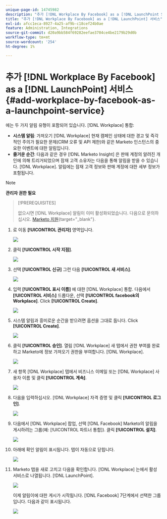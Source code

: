 ```yaml
---
unique-page-id: 14745982
description: "추가 [!DNL Workplace By Facebook] as a [!DNL LaunchPoint Service] - Marketo 문서 - 제품 설명서"
title: "추가 [!DNL Workplace By Facebook] as a [!DNL LaunchPoint] 서비스"
exl-id: afcc1eca-8927-4a25-af9b-c18cef24b0ae
feature: Administration, Integrations
source-git-commit: d20a9bb584f69282eefae3704ce4be2179b29d0b
workflow-type: tm+mt
source-wordcount: '254'
ht-degree: 1%

---
```


# 추가 [!DNL Workplace By Facebook] as a [!DNL LaunchPoint] 서비스 {#add-workplace-by-facebook-as-a-launchpoint-service}

에는 두 가지 알림 유형이 포함되어 있습니다. [!DNL Workplace] 통합:

* **시스템 알림**: 가져오기 [!DNL Workplace] 현재 캠페인 상태에 대한 경고 및 즉각적인 주의가 필요한 문제(CRM 오류 및 API 제한)와 같은 Marketo 인스턴스의 중요한 이벤트에 대한 알림입니다.
* **즐거운 순간**: 다음과 같은 경우 [!DNL Marketo Insight] 은 판매 계정의 알려진 개인에 의해 트리거되었으며 잠재 고객 소유자는 다음을 통해 알림을 받을 수 있습니다. [!DNL Workplace]. 알림에는 잠재 고객 정보와 판매 계정에 대한 세부 정보가 포함됩니다.

>[!NOTE]
>
>**관리자 권한 필요**

>[!PREREQUISITES]
>
>없으시면 [!DNL Workplace] 알림이 이미 활성화되었습니다. 다음으로 문의하십시오. [Marketo 지원](https://nation.marketo.com/t5/Support/ct-p/Support){target="_blank"}.

1. 로 이동 **[!UICONTROL 관리자]** 영역입니다.

   ![](assets/add-workplace-by-facebook-as-a-launchpoint-service-1.png)

1. 클릭 **[!UICONTROL 시작 지점]**.

   ![](assets/add-workplace-by-facebook-as-a-launchpoint-service-2.png)

1. 선택 **[!UICONTROL 신규]** 그런 다음 **[!UICONTROL 새 서비스]**.

   ![](assets/add-workplace-by-facebook-as-a-launchpoint-service-3.png)

1. 입력 **[!UICONTROL 표시 이름]** 에 대한 [!DNL Workplace] 통합. 다음에서 **[!UICONTROL 서비스]** 드롭다운, 선택 **[!UICONTROL facebook의 Workplace]**. Click **[!UICONTROL Create]**.

   ![](assets/add-workplace-by-facebook-as-a-launchpoint-service-4.png)

1. 시스템 알림과 흥미로운 순간을 받으려면 옵션을 그대로 둡니다. Click **[!UICONTROL Create]**.

   ![](assets/add-workplace-by-facebook-as-a-launchpoint-service-5.png)

1. 클릭 **[!UICONTROL 승인]**. 열림 [!DNL Workplace] 새 탭에서 권한 부여를 완료하고 Marketo에 정보 가져오기 권한을 부여합니다. [!DNL Workplace].

   ![](assets/add-workplace-by-facebook-as-a-launchpoint-service-6.png)

1. 새 항목 [!DNL Workplace] 탭에서 비즈니스 이메일 또는 [!DNL Workplace] 사용자 이름 및 클릭 **[!UICONTROL 계속]**.

   ![](assets/add-workplace-by-facebook-as-a-launchpoint-service-7.png)

1. 다음을 입력하십시오. [!DNL Workplace] 자격 증명 및 클릭 **[!UICONTROL 로그인]**.

   ![](assets/add-workplace-by-facebook-as-a-launchpoint-service-8.png)

1. 다음에서 [!DNL Workplace] 팝업, 선택 [!DNL Facebook] Marketo의 알림을 게시하려는 그룹(예: [!UICONTROL 파트너 통합]). 클릭 **[!UICONTROL 설치]**.

   ![](assets/add-workplace-by-facebook-as-a-launchpoint-service-9.png)

1. 아래에 확인 알림이 표시됩니다. 탭이 자동으로 닫힙니다.

   ![](assets/add-workplace-by-facebook-as-a-launchpoint-service-10.png)

1. Marketo 탭을 새로 고치고 다음을 확인합니다. [!DNL Workplace] 는에서 활성 서비스로 나열됩니다. [!DNL LaunchPoint].

   ![](assets/add-workplace-by-facebook-as-a-launchpoint-service-11.png)

   이제 알림이에 대한 게시가 시작됩니다. [!DNL Facebook] 7단계에서 선택한 그룹입니다. 다음과 같이 표시됩니다.

   ![](assets/add-workplace-by-facebook-as-a-launchpoint-service-12.png)
